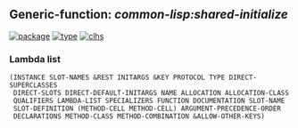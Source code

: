 ## Generic-function: ***common-lisp:shared-initialize***
[![package](https://img.shields.io/badge/Package-COMMON--LISP-5f9ea0.svg?style=social&colorA=999999)](../) [![type](https://img.shields.io/badge/Type-Generic--Function-5f9ea0.svg?style=social&colorA=999999)](../#generic-function) [![clhs](https://img.shields.io/badge/CLHS-SHARED--INITIALIZE-5f9ea0.svg?style=social&colorA=999999)](http://www.lispworks.com/documentation/HyperSpec/Body/f_shared.htm) 
### Lambda list
```
(INSTANCE SLOT-NAMES &REST INITARGS &KEY PROTOCOL TYPE DIRECT-SUPERCLASSES
 DIRECT-SLOTS DIRECT-DEFAULT-INITARGS NAME ALLOCATION ALLOCATION-CLASS
 QUALIFIERS LAMBDA-LIST SPECIALIZERS FUNCTION DOCUMENTATION SLOT-NAME
 SLOT-DEFINITION (METHOD-CELL METHOD-CELL) ARGUMENT-PRECEDENCE-ORDER
 DECLARATIONS METHOD-CLASS METHOD-COMBINATION &ALLOW-OTHER-KEYS)
```
